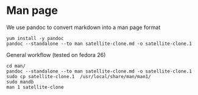 # Man page #

We use pandoc to convert markdown into a man page format

```
yum install -y pandoc
pandoc --standalone --to man satellite-clone.md -o satellite-clone.1
```

General workflow (tested on fedora 26)
```
cd man/
pandoc --standalone --to man satellite-clone.md -o satellite-clone.1
sudo cp satellite-clone.1  /usr/local/share/man/man1/
sudo mandb
man 1 satellite-clone
```
